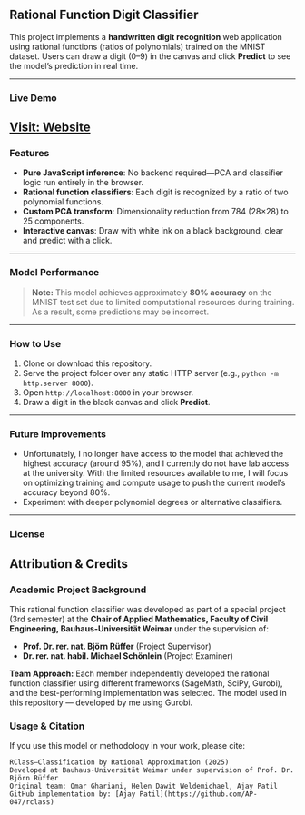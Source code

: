 ## Rational Function Digit Classifier

This project implements a **handwritten digit recognition** web application using rational functions (ratios of polynomials) trained on the MNIST dataset. Users can draw a digit (0–9) in the canvas and click **Predict** to see the model’s prediction in real time.

---

### Live Demo

[Visit: Website
](https://ap-047.github.io/rational-classifier-web/)
---

### Features

- **Pure JavaScript inference**: No backend required—PCA and classifier logic run entirely in the browser.  
- **Rational function classifiers**: Each digit is recognized by a ratio of two polynomial functions.  
- **Custom PCA transform**: Dimensionality reduction from 784 (28×28) to 25 components.  
- **Interactive canvas**: Draw with white ink on a black background, clear and predict with a click.  

---

### Model Performance

> **Note:** This model achieves approximately **80% accuracy** on the MNIST test set due to limited computational resources during training. As a result, some predictions may be incorrect.

---

### How to Use

1. Clone or download this repository.  
2. Serve the project folder over any static HTTP server (e.g., `python -m http.server 8000`).  
3. Open `http://localhost:8000` in your browser.  
4. Draw a digit in the black canvas and click **Predict**.  

---

### Future Improvements

- Unfortunately, I no longer have access to the model that achieved the highest accuracy (around 95%), and I currently do not have lab access at the university. With the limited resources available to me, I will focus on optimizing training and compute usage to push the current model’s accuracy beyond 80%.
- Experiment with deeper polynomial degrees or alternative classifiers.

---

### License
## Attribution & Credits
### Academic Project Background
This rational function classifier was developed as part of a special project (3rd semester) at the **Chair of Applied Mathematics, Faculty of Civil Engineering, Bauhaus-Universität Weimar** under the supervision of:
- **Prof. Dr. rer. nat. Björn Rüffer** (Project Supervisor)  
- **Dr. rer. nat. habil. Michael Schönlein** (Project Examiner)

**Team Approach:** Each member independently developed the rational function classifier using different frameworks (SageMath, SciPy, Gurobi), and the best-performing implementation was selected. The model used in this repository — developed by me using Gurobi.

### Usage & Citation
If you use this model or methodology in your work, please cite:
```plaintext
RClass—Classification by Rational Approximation (2025)
Developed at Bauhaus-Universität Weimar under supervision of Prof. Dr. Björn Rüffer
Original team: Omar Ghariani, Helen Dawit Weldemichael, Ajay Patil
GitHub implementation by: [Ajay Patil](https://github.com/AP-047/rclass)
```
